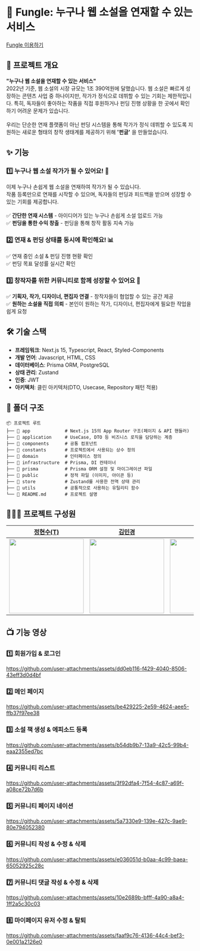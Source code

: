# 📖 Fungle: 누구나 웹 소설을 연재할 수 있는 서비스
[Fungle 이용하기](https://fungle.site)
## 📌 프로젝트 개요
**"누구나 웹 소설을 연재할 수 있는 서비스"**<br>
2022년 기준, 웹 소설의 시장 규모는 1조 390억원에 달했습니다. 웹 소설은 빠르게 성장하는 콘텐츠 사업 중 하나이지만, 작가가 정식으로 데뷔할 수 있는 기회는 제한적입니다. 특히, 독자들이 좋아하는 작품을 직접 후원하거나 펀딩 진행 상황을 한 곳에서 확인하기 어려운 문제가 있습니다.
<br><br>
우리는 단순한 연재 플랫폼이 아닌 펀딩 시스템을 통해 작가가 정식 데뷔할 수 있도록 지원하는 새로운 형태의 창작 생태계를 제공하기 위해 **'펀글'** 을 만들었습니다.
## ✨ 기능
### 1️⃣ 누구나 웹 소설 작가가 될 수 있어요! 📝
이제 누구나 손쉽게 웹 소설을 연재하여 작가가 될 수 있습니다.<br>
작품 등록만으로 연재를 시작할 수 있으며, 독자들의 펀딩과 피드백을 받으며 성장할 수 있는 기회를 제공합니다.
<br><br>
✅ **간단한 연재 시스템** - 아이디어가 있는 누구나 손쉽게 소설 업로드 가능<br>
✅ **펀딩을 통한 수익 창출** - 펀딩을 통해 창작 활동 지속 가능<br>
### 2️⃣ 연재 & 펀딩 상태를 동시에 확인해요! 📊
✅ 연재 중인 소설 & 펀딩 진행 현황 확인<br>
✅ 펀딩 목표 달성률 실시간 확인
### 3️⃣ 창작자를 위한 커뮤니티로 함께 성장할 수 있어요 🤝
✅ **기획자, 작가, 디자이너, 편집자 연결** - 창작자들이 협업할 수 있는 공간 제공<br>
✅ **원하는 소설을 직접 의뢰** - 본인이 원하는 작가, 디자이너, 편집자에게 필요한 작업을 쉽게 요청
## 🛠️ 기술 스택
- **프레임워크**: Next.js 15, Typescript, React, Styled-Components
- **개발 언어**: Javascript, HTML, CSS
- **데이터베이스**: Prisma ORM, PostgreSQL
- **상태 관리**: Zustand
- **인증**: JWT
- **아키텍처**: 클린 아키텍처(DTO, Usecase, Repository 패턴 적용)
## 📂 폴더 구조
```plaintext
📦 프로젝트 루트
├── 📂 app             # Next.js 15의 App Router 구조(페이지 & API 핸들러)
├── 📂 application     # UseCase, DTO 등 비즈니스 로직을 담당하는 계층
├── 📂 components      # 공통 컴포넌트
├── 📂 constants       # 프로젝트에서 사용되는 상수 정의
├── 📂 domain          # 인터페이스 정의
├── 📂 infrastructure  # Prisma, DI 컨테이너
├── 📂 prisma          # Prisma ORM 설정 및 마이그레이션 파일
├── 📂 public          # 정적 파일 (이미지, 아이콘 등)
├── 📂 store           # Zustand를 사용한 전역 상태 관리
├── 📂 utils           # 공통적으로 사용하는 유틸리티 함수
└── 📜 README.md       # 프로젝트 설명
```
## 🧑‍🧑‍🧒 프로젝트 구성원
| [정현수(T)](https://github.com/hyun9758)| [김민경](https://github.com/m01310g) | [손혜인](https://github.com/hyein07100) | [빈운기](https://github.com/goorm12) |
| -- | -- | -- | -- |
| <img src="https://avatars.githubusercontent.com/u/82191626?v=4" width="200"> | <img src="https://avatars.githubusercontent.com/u/162336698?v=4" width="200"> | <img src="https://avatars.githubusercontent.com/u/130124509?v=4" width="200"> | <img src="https://avatars.githubusercontent.com/u/170397987?v=4" width="200"> |
## 📺 기능 영상
### 1️⃣ 회원가입 & 로그인
https://github.com/user-attachments/assets/dd0eb116-f429-4040-8506-43eff3d0d4bf

### 2️⃣ 메인 페이지 
https://github.com/user-attachments/assets/be429225-2e59-4624-aee5-ffb37f97ee38

### 3️⃣ 소설 책 생성 & 에피소드 등록
https://github.com/user-attachments/assets/b54db9b7-13a9-42c5-99b4-eaa2355ed7bc

### 4️⃣ 커뮤니티 리스트
https://github.com/user-attachments/assets/3f92dfa4-7f54-4c87-a69f-a08ce72b7d6b

### 5️⃣ 커뮤니티 페이지 네이션
https://github.com/user-attachments/assets/5a7330e9-139e-427c-9ae9-80e794052380

### 6️⃣ 커뮤니티 작성 & 수정 & 삭제 
https://github.com/user-attachments/assets/e036051d-b0aa-4c99-baea-65052925c28c

### 7️⃣ 커뮤니티 댓글 작성 & 수정 & 삭제
https://github.com/user-attachments/assets/10e2689b-bfff-4a90-a8a4-1ff2a5c30c03

### 8️⃣ 마이페이지 유저 수정 & 탈퇴
https://github.com/user-attachments/assets/faaf9c76-4136-44c4-bef3-0e001a2126e0

